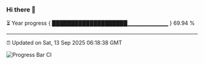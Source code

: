 ### Hi there 👋

⏳ Year progress { ████████████████████▁▁▁▁▁▁▁▁▁▁ } 69.94 %

---

⏰ Updated on Sat, 13 Sep 2025 06:18:38 GMT

![Progress Bar CI](https://github.com/liununu/liununu/workflows/Progress%20Bar%20CI/badge.svg)
